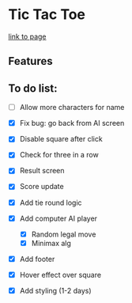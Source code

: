 # Tic Tac Toe

<a href="https://sumedh-inamdar.github.io/tic-tac-toe/">link to page</a>

## Features

## To do list:
- [ ] Allow more characters for name
- [x] Fix bug: go back from AI screen
- [x] Disable square after click
- [x] Check for three in a row
- [x] Result screen
- [x] Score update
- [x] Add tie round logic
- [x] Add computer AI player
    - [x] Random legal move
    - [x] Minimax alg
- [x] Add footer
- [x] Hover effect over square
- [x] Add styling (1-2 days)


